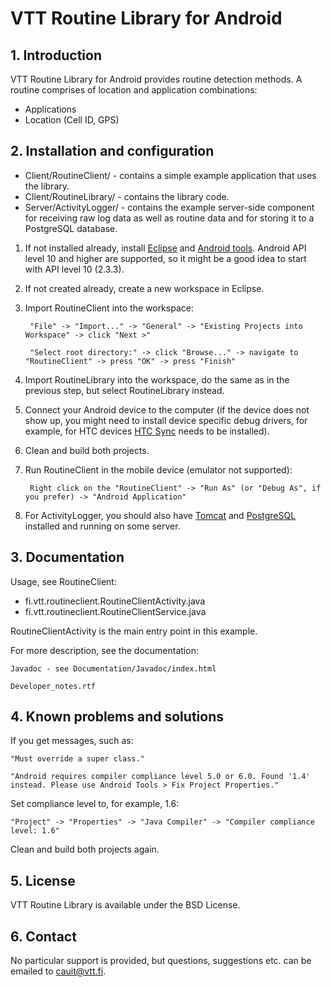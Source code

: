 # VTT Routine Library for Android 
 
 
## 1. Introduction 
 
VTT Routine Library for Android provides routine detection methods. A routine comprises of location and application combinations: 
 
* Applications 
* Location (Cell ID, GPS) 
 
 
## 2. Installation and configuration 
 
* Client/RoutineClient/ - contains a simple example application that uses the library. 
* Client/RoutineLibrary/ - contains the library code. 
* Server/ActivityLogger/ - contains the example server-side component for receiving raw log data as well as routine data and for storing it to a PostgreSQL database. 
 
1. If not installed already, install [Eclipse](http://www.eclipse.org/downloads/) and [Android tools](http://developer.android.com/sdk/installing.html). Android API level 10 and higher are supported, so it might be a good idea to start with API level 10 (2.3.3). 
 
2. If not created already, create a new workspace in Eclipse. 
 
3. Import RoutineClient into the workspace: 
 
        "File" -> "Import..." -> "General" -> "Existing Projects into Workspace" -> click "Next >" 
 
        "Select root directory:" -> click "Browse..." -> navigate to "RoutineClient" -> press "OK" -> press "Finish" 
 
4. Import RoutineLibrary into the workspace, do the same as in the previous step, but select RoutineLibrary instead. 
 
5. Connect your Android device to the computer (if the device does not show up, you might need to install device specific debug drivers, for example, for HTC devices [HTC Sync](http://www.htc.com/www/support/) needs to be installed). 
 
6. Clean and build both projects. 
 
7. Run RoutineClient in the mobile device (emulator not supported): 
 
        Right click on the "RoutineClient" -> "Run As" (or "Debug As", if you prefer) -> "Android Application" 
 
8. For ActivityLogger, you should also have [Tomcat](http://tomcat.apache.org/) and [PostgreSQL](http://www.postgresql.org/) installed and running on some server. 
 
 
## 3. Documentation 
 
Usage, see RoutineClient: 
 
* fi.vtt.routineclient.RoutineClientActivity.java 
* fi.vtt.routineclient.RoutineClientService.java 
 
RoutineClientActivity is the main entry point in this example. 
 
For more description, see the documentation: 
 
	Javadoc - see Documentation/Javadoc/index.html 
 
	Developer_notes.rtf 
 
 
## 4. Known problems and solutions 
 
If you get messages, such as: 
 
	"Must override a super class." 
 
	"Android requires compiler compliance level 5.0 or 6.0. Found '1.4' instead. Please use Android Tools > Fix Project Properties." 
 
Set compliance level to, for example, 1.6: 
 
	"Project" -> "Properties" -> "Java Compiler" -> "Compiler compliance level: 1.6" 
 
Clean and build both projects again. 
 
 
## 5. License 
 
VTT Routine Library is available under the BSD License. 
 
 
## 6. Contact 
 
No particular support is provided, but questions, suggestions etc. can be emailed to [cauit@vtt.fi](mailto:cauit@vtt.fi). 
 
 